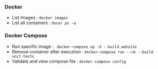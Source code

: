 ### Docker
- List Images : `docker images`
- List all containers : `docer ps -a`

### Docker Compose
- Run specific image : ` docker-compose up -d --build website`
- Remove container after execution : `docker-compose run --rm --build unit-tests`
- Validate and view compose file : `docker-compose config`
